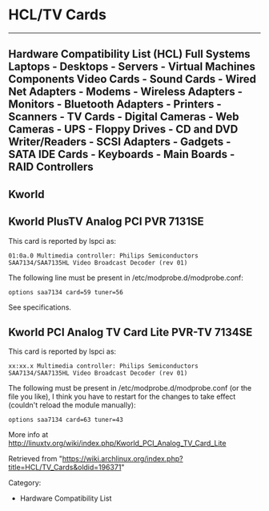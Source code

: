 HCL/TV Cards
============

  ------------------------------------------------------------------------------------------------------------------------------------------------------------------------------------------------------------------------------------------------------------------------------------------------------------------------
  Hardware Compatibility List (HCL)
  Full Systems
  Laptops - Desktops - Servers - Virtual Machines
  Components
  Video Cards - Sound Cards - Wired Net Adapters - Modems - Wireless Adapters - Monitors - Bluetooth Adapters - Printers - Scanners - TV Cards - Digital Cameras - Web Cameras - UPS - Floppy Drives - CD and DVD Writer/Readers - SCSI Adapters - Gadgets - SATA IDE Cards - Keyboards - Main Boards - RAID Controllers
  ------------------------------------------------------------------------------------------------------------------------------------------------------------------------------------------------------------------------------------------------------------------------------------------------------------------------

Kworld
------

Kworld PlusTV Analog PCI PVR 7131SE
-----------------------------------

This card is reported by lspci as:

    01:0a.0 Multimedia controller: Philips Semiconductors SAA7134/SAA7135HL Video Broadcast Decoder (rev 01)

The following line must be present in /etc/modprobe.d/modprobe.conf:

    options saa7134 card=59 tuner=56

See specifications.

Kworld PCI Analog TV Card Lite PVR-TV 7134SE
--------------------------------------------

This card is reported by lspci as:

    xx:xx.x Multimedia controller: Philips Semiconductors SAA7134/SAA7135HL Video Broadcast Decoder (rev 01)

The following must be present in /etc/modprobe.d/modprobe.conf (or the
file you like), I think you have to restart for the changes to take
effect (couldn't reload the module manually):

    options saa7134 card=63 tuner=43 

More info at
http://linuxtv.org/wiki/index.php/Kworld_PCI_Analog_TV_Card_Lite

Retrieved from
"https://wiki.archlinux.org/index.php?title=HCL/TV_Cards&oldid=196371"

Category:

-   Hardware Compatibility List
